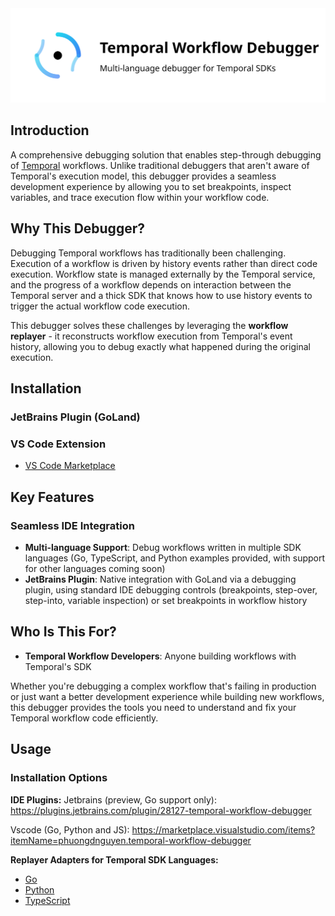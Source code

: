 <img src="docs/images/logo.svg" alt="Temporal Debugger Logo" width="700">

## Introduction

A comprehensive debugging solution that enables step-through debugging of [Temporal](https://github.com/temporalio/temporal) workflows. Unlike traditional debuggers that aren't aware of Temporal's execution model, this debugger provides a seamless development experience by allowing you to set breakpoints, inspect variables, and trace execution flow within your workflow code.

## Why This Debugger?

Debugging Temporal workflows has traditionally been challenging. Execution of a workflow is driven by history events rather than direct code execution. Workflow state is managed externally by the Temporal service, and the progress of a workflow depends on interaction between the Temporal server and a thick SDK that knows how to use history events to trigger the actual workflow code execution.

This debugger solves these challenges by leveraging the **workflow replayer** - it reconstructs workflow execution from Temporal's event history, allowing you to debug exactly what happened during the original execution.

## Installation

### **JetBrains Plugin (GoLand)**
<script src="https://plugins.jetbrains.com/assets/scripts/mp-widget.js"></script>
<script>
  MarketplaceWidget.setupMarketplaceWidget('install', 28127, "#jetbrains-install-button");
</script>
<div id="jetbrains-install-button"></div>

### **VS Code Extension**
- [VS Code Marketplace](https://marketplace.visualstudio.com/items?itemName=phuongdnguyen.temporal-workflow-debugger&ssr=false#overview)

## Key Features

### **Seamless IDE Integration**
- **Multi-language Support**: Debug workflows written in multiple SDK languages (Go, TypeScript, and Python examples provided, with support for other languages coming soon)
- **JetBrains Plugin**: Native integration with GoLand via a debugging plugin, using standard IDE debugging controls (breakpoints, step-over, step-into, variable inspection) or set breakpoints in workflow history

## Who Is This For?

- **Temporal Workflow Developers**: Anyone building workflows with Temporal's SDK

Whether you're debugging a complex workflow that's failing in production or just want a better development experience while building new workflows, this debugger provides the tools you need to understand and fix your Temporal workflow code efficiently.

## Usage

### **Installation Options**

**IDE Plugins:**
Jetbrains (preview, Go support only): https://plugins.jetbrains.com/plugin/28127-temporal-workflow-debugger

Vscode (Go, Python and JS): https://marketplace.visualstudio.com/items?itemName=phuongdnguyen.temporal-workflow-debugger

**Replayer Adapters for Temporal SDK Languages:**
- [Go](https://pkg.go.dev/github.com/phuongdnguyen/temporal-workflow-debugger/replayer-adapter-go)
- [Python](https://pypi.org/project/temporal-replayer-adapter-python/)
- [TypeScript](https://www.npmjs.com/package/@phuongdnguyen/replayer-adapter-nodejs)


